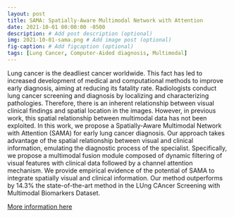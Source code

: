 ```yaml
---
layout: post
title: SAMA: Spatially-Aware Multimodal Network with Attention
date: 2021-10-01 00:00:00 -0500
description: # Add post description (optional)
img: 2021-10-01-sama.png # Add image post (optional)
fig-caption: # Add figcaption (optional)
tags: [Lung Cancer, Computer-Aided diagnosis, Multimodal]
---
```

Lung cancer is the deadliest cancer worldwide. This fact has led to increased development of medical and computational methods to improve early diagnosis, aiming at reducing its fatality rate. Radiologists conduct lung cancer screening and diagnosis by localizing and characterizing pathologies. Therefore, there is an inherent relationship between visual clinical findings and spatial location in the images.  However, in previous work, this spatial relationship between multimodal data has not been exploited. In this work, we propose a Spatially-Aware Multimodal Network with Attention (SAMA) for early lung cancer diagnosis. Our approach takes advantage of the spatial relationship between visual and clinical information, emulating the diagnostic process of the specialist. Specifically, we propose a multimodal fusion module composed of dynamic filtering of visual features with clinical data followed by a channel attention mechanism. We provide empirical evidence of the potential of SAMA to integrate spatially visual and clinical information. Our method outperforms by 14.3% the state-of-the-art method in the LUng CAncer Screening with Multimodal Biomarkers Dataset.

[More information here](https://bcv-uniandes.github.io/SAMA/)
